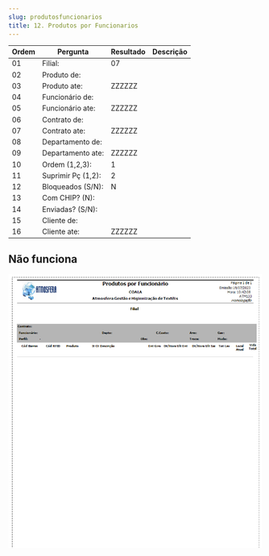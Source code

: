 ```yaml
---
slug: produtosfuncionarios
title: 12. Produtos por Funcionarios
---
```


Ordem | Pergunta | Resultado | Descrição
----- | -------- | --------- | ---------
01    |Filial: |07 |
02    |Produto de: | |
03    |Produto ate: |ZZZZZZ |
04    |Funcionário de: | |
05    |Funcionário ate: |ZZZZZZ |
06    |Contrato de: | |
07    |Contrato ate: |ZZZZZZ |
08    |Departamento de: | |
09    |Departamento ate: |ZZZZZZ |
10    |Ordem (1,2,3): |1 |
11    |Suprimir Pç (1,2): |2 |
12    |Bloqueados (S/N): |N |
13    |Com CHIP? (N): | |
14    |Enviadas? (S/N): | |
15    |Cliente de: | |
16    |Cliente ate: |ZZZZZZ |

## Não funciona

![Alt text](image-5.png)
